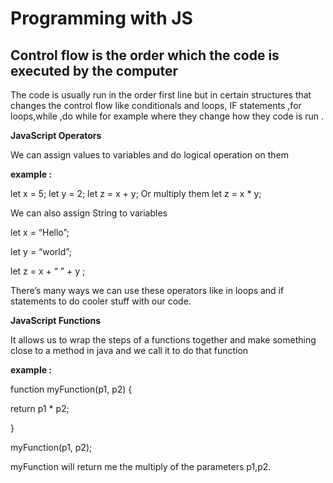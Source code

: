 # Programming with JS
 
## Control flow is the order which the code is executed by the computer 
The code is usually run in the order first line but in certain structures that changes the control flow like conditionals and loops, IF statements ,for loops,while ,do while for example where they change how they code is run .
 
 **JavaScript Operators**

We can assign values to variables and do logical operation on them

**example :**

let x = 5;
let y = 2;
let z = x + y; 
Or multiply them 
let z = x * y;
 
We can also assign String to variables 

let x = “Hello”;

let y = “world”;

let z = x + “  ” + y ;

There’s many ways we can use these operators like in loops and if statements to do cooler stuff with our code. 

 
**JavaScript Functions**

It allows us to wrap the steps of a functions together and make something close to a method in java and we call it to do that function

**example :**

function myFunction(p1, p2) {

  return p1 * p2;
  
}

myFunction(p1, p2);

myFunction will return me the multiply of the parameters p1,p2.




